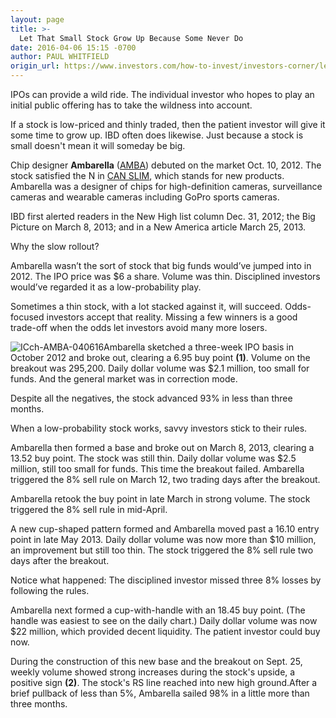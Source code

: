 ```yaml
---
layout: page
title: >-
  Let That Small Stock Grow Up Because Some Never Do
date: 2016-04-06 15:15 -0700
author: PAUL WHITFIELD
origin_url: https://www.investors.com/how-to-invest/investors-corner/let-that-small-stock-grow-up-because-some-never-do/
---
```


IPOs can provide a wild ride. The individual investor who hopes to play an initial public offering has to take the wildness into account.

If a stock is low-priced and thinly traded, then the patient investor will give it some time to grow up. IBD often does likewise. Just because a stock is small doesn't mean it will someday be big.

Chip designer **Ambarella** ([AMBA](https://research.investors.com/quote.aspx?symbol=AMBA)) debuted on the market Oct. 10, 2012. The stock satisfied the N in [CAN SLIM](http://education.investors.com/courselandingpage.aspx?id=735749), which stands for new products. Ambarella was a designer of chips for high-definition cameras, surveillance cameras and wearable cameras including GoPro sports cameras.

IBD first alerted readers in the New High list column Dec. 31, 2012; the Big Picture on March 8, 2013; and in a New America article March 25, 2013.

Why the slow rollout?

Ambarella wasn’t the sort of stock that big funds would’ve jumped into in 2012. The IPO price was \$6 a share. Volume was thin. Disciplined investors would’ve regarded it as a low-probability play.

Sometimes a thin stock, with a lot stacked against it, will succeed. Odds-focused investors accept that reality. Missing a few winners is a good trade-off when the odds let investors avoid many more losers.

![ICch-AMBA-040616](https://www.investors.com/wp-content/uploads/2016/04/ICch-AMBA-040616-1024x569.jpg)Ambarella sketched a three-week IPO basis in October 2012 and broke out, clearing a 6.95 buy point **(1)**. Volume on the breakout was 295,200. Daily dollar volume was \$2.1 million, too small for funds. And the general market was in correction mode.

Despite all the negatives, the stock advanced 93% in less than three months.

When a low-probability stock works, savvy investors stick to their rules.

Ambarella then formed a base and broke out on March 8, 2013, clearing a 13.52 buy point. The stock was still thin. Daily dollar volume was \$2.5 million, still too small for funds. This time the breakout failed. Ambarella triggered the 8% sell rule on March 12, two trading days after the breakout.

Ambarella retook the buy point in late March in strong volume. The stock triggered the 8% sell rule in mid-April.

A new cup-shaped pattern formed and Ambarella moved past a 16.10 entry point in late May 2013. Daily dollar volume was now more than \$10 million, an improvement but still too thin. The stock triggered the 8% sell rule two days after the breakout.

Notice what happened: The disciplined investor missed three 8% losses by following the rules.

Ambarella next formed a cup-with-handle with an 18.45 buy point. (The handle was easiest to see on the daily chart.) Daily dollar volume was now \$22 million, which provided decent liquidity. The patient investor could buy now.

During the construction of this new base and the breakout on Sept. 25, weekly volume showed strong increases during the stock's upside, a positive sign **(2)**. The stock's RS line reached into new high ground.After a brief pullback of less than 5%, Ambarella sailed 98% in a little more than three months.
